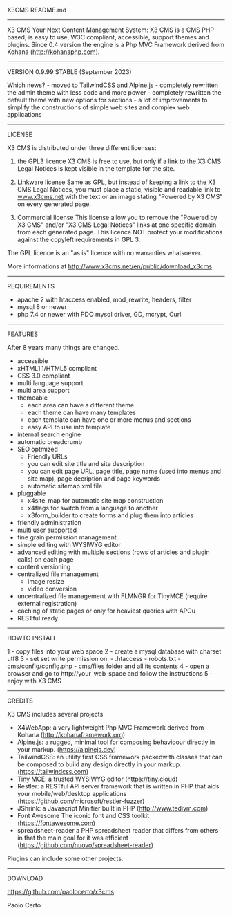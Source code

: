
X3CMS README.md

---

X3 CMS
Your Next Content Management System: X3 CMS is a CMS PHP based, is easy to use,
W3C compliant, accessible, support themes and plugins. Since 0.4 version the
engine is a Php MVC Framework derived from Kohana (http://kohanaphp.com).

---

VERSION 0.9.99 STABLE (September 2023)

Which news?
    - moved to TailwindCSS and Alpine.js
	- completely rewritten the admin theme with less code and more power
	- completely rewritten the default theme with new options for sections
	- a lot of improvements to simplify the constructions of simple web sites and complex web applications

---

LICENSE

X3 CMS is distributed under three different licenses:

1) the GPL3 licence
X3 CMS is free to use, but only if a link to the X3 CMS Legal Notices is kept visible in the template for the site.

2) Linkware license
Same as GPL, but instead of keeping a link to the X3 CMS Legal Notices, you must place a static, visible and
readable link to www.x3cms.net with the text or an image stating "Powered by X3 CMS" on every generated page.

3) Commercial license
This license allow you to remove the "Powered by X3 CMS" and/or "X3 CMS Legal Notices" links at one specific
domain from each generated page.
This licence NOT protect your modifications against the copyleft requirements in GPL 3.

The GPL licence is an "as is" licence with no warranties whatsoever.

More informations at http://www.x3cms.net/en/public/download_x3cms

---

REQUIREMENTS

- apache 2 with htaccess enabled, mod_rewrite, headers, filter
- mysql 8 or newer
- php 7.4 or newer with PDO mysql driver, GD, mcrypt, Curl

---

FEATURES

After 8 years many things are changed.

- accessible
- xHTML1.1/HTML5 compliant
- CSS 3.0 compliant
- multi language support
- multi area support
- themeable
	- each area can have a different theme
	- each theme can have many templates
	- each template can have one or more menus and sections
	- easy API to use into template
- internal search engine
- automatic breadcrumb
- SEO optmized
	- Friendly URLs
	- you can edit site title and site description
	- you can edit page URL, page title, page name (used into menus and site map), page decription and page keywords
	- automatic sitemap.xml file
- pluggable
	- x4site_map for automatic site map construction
	- x4flags for switch from a language to another
    - x3form_builder to create forms and plug them into articles
- friendly administration
- multi user supported
- fine grain permission management
- simple editing with WYSIWYG editor
- advanced editing with multiple sections (rows of articles and plugin calls) on each page
- content versioning
- centralized file management
	- image resize
	- video conversion
- uncentralized file management with FLMNGR for TinyMCE (require external registration)
- caching of static pages or only for heaviest queries with APCu
- RESTful ready

---

HOWTO INSTALL

1 - copy files into your web space
2 - create a mysql database with charset utf8
3 - set set write permission on:
	- .htaccess
	- robots.txt
	- cms/config/config.php
	- cms/files folder and all its contents
4 - open a browser and go to http://your_web_space and follow the instructions
5 - enjoy with X3 CMS

---

CREDITS

X3 CMS includes several projects

- X4WebApp: a very lightweight Php MVC Framework derived from Kohana (http://kohanaframework.org)
- Alpine.js: a rugged, minimal tool for composing behavioour directly in your markup. (https://alpinejs.dev)
- TailwindCSS: an utility first CSS framework packedwith classes that can be composed to build any design directly in your markup. (https://tailwindcss.com)
- Tiny MCE: a trusted WYSIWYG editor (https://tiny.cloud)
- Restler: a RESTful API server framework that is written in PHP that aids your mobile/web/desktop applications (https://github.com/microsoft/restler-fuzzer)
- JShrink: a Javascript Minifier built in PHP (http://www.tedivm.com)
- Font Awesome The iconic font and CSS toolkit (https://fontawesome.com)
- spreadsheet-reader a PHP spreadsheet reader that differs from others in that the main goal for it was efficient (https://github.com/nuovo/spreadsheet-reader)

Plugins can include some other projects.

---

DOWNLOAD

https://github.com/paolocerto/x3cms

Paolo Certo
